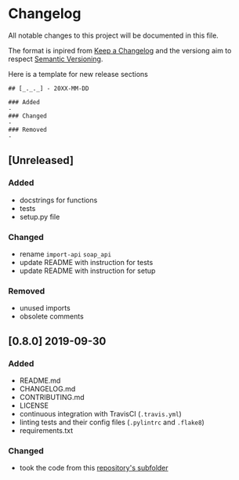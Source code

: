 # Changelog
All notable changes to this project will be documented in this file.

The format is inpired from [Keep a Changelog](http://keepachangelog.com/en/1.0.0/)
and the versiong aim to respect [Semantic Versioning](http://semver.org/spec/v2.0.0.html).

Here is a template for new release sections

```
## [_._._] - 20XX-MM-DD

### Added
-
### Changed
-
### Removed
-
```

## [Unreleased]

### Added
- docstrings for functions
- tests
- setup.py file

### Changed
- rename `import-api` `soap_api`
- update README with instruction for tests
- update README with instruction for setup

### Removed
- unused imports
- obsolete comments

## [0.8.0] 2019-09-30

### Added
- README.md
- CHANGELOG.md
- CONTRIBUTING.md
- LICENSE
- continuous integration with TravisCI (`.travis.yml`)
- linting tests and their config files (`.pylintrc` and `.flake8`)
- requirements.txt


### Changed
- took the code from this [repository's subfolder](https://github.com/OpenEnergyPlatform/data-preprocessing/tree/master/data-import/bnetza_mastr)

